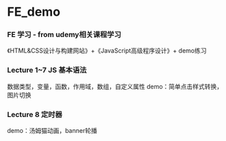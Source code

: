 # FE_demo

### FE 学习 - from udemy相关课程学习

《HTML&CSS设计与构建网站》+《JavaScript高级程序设计》+ demo练习

### Lecture 1~7 JS 基本语法
数据类型，变量，函数，作用域，数组，自定义属性
demo：简单点击样式转换，图片切换

### Lecture 8 定时器
demo：汤姆猫动画，banner轮播
